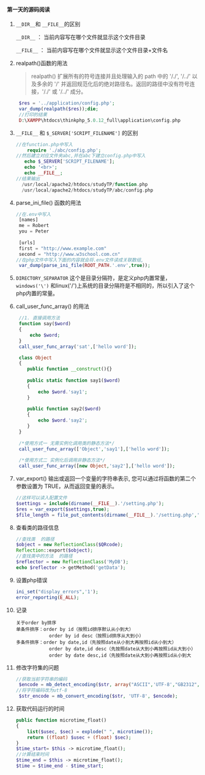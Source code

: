 #### 第一天的源码阅读
1. `__DIR__`和 `__FILE__`的区别

    `__DIR__`  ： 当前内容写在哪个文件就显示这个文件目录

    `__FILE__` ： 当前内容写在哪个文件就显示这个文件目录+文件名
    
2. realpath()函数的用法
   > realpath() 扩展所有的符号连接并且处理输入的 path 中的 '/./', '/../' 以及多余的 '/' 并返回规范化后的绝对路径名。返回的路径中没有符号连接，'/./' 或 '/../' 成分。
   ```php
    $res = '../application/config.php';
    var_dump(realpath($res));die;
    //打印的结果
    D:\XAMPP\htdocs\thinkphp_5.0.12_full\application\config.php
   ```
3. `__FILE__` 和 `$_SERVER['SCRIPT_FILENAME']` 的区别
   ```php
   //在function.php中写入
       require './abc/config.php';
   //然后建立对应文件夹abc,并在abc下建立config.php中写入
      echo $_SERVER['SCRIPT_FILENAME'];
      echo '<br>';
      echo __FILE__;
   //结果输出
     /usr/local/apache2/htdocs/studyTP/function.php
     /usr/local/apache2/htdocs/studyTP/abc/config.php
   ```
4. parse_ini_file() 函数的用法
   ```php
   //在.env中写入
    [names]
    me = Robert
    you = Peter
    
    [urls]
    first = "http://www.example.com"
    second = "http://www.w3school.com.cn"
   //在php文件中写入下面的内容就会将.env文件读成关联数组,
    var_dump(parse_ini_file(ROOT_PATH.'.env',true));
   ```
5. `DIRECTORY_SEPARATOR` 这个是目录分隔符，是定义php内置常量，`windows('\')`   和linux('/')上系统的目录分隔符是不相同的，所以引入了这个php内置的常量。

6. call_user_func_array() 的用法
   ```php
    //1. 直接调用方法
    function say($word)
    {
        echo $word;
    }
    call_user_func_array('sat',['hello word']);
   
    class Object
    {
       public function __construct(){}
       
       public static function say1($word)
       {
           echo $word.'say1';
       }
       
       public function say2($word)
       {
           echo $word.'say2';
       }
    }
    
    /*使用方式一 无需实例化调用类的静态方法*/
    call_user_func_array(['Object','say1'],['hello word']);
    
    /*使用方式二 实例化后调用非静态方法*/
    call_user_func_array([new Object,'say2'],['hello word']);
   ```
 7. var_export() 输出或返回一个变量的字符串表示, 您可以通过将函数的第二个参数设置为 TRUE，从而返回变量的表示。
    ```php
    //这样可以读入配置文件
    $settings = include(dirname(__FILE__).'/setting.php');
    $res = var_export($settings,true);
    $file_length = file_put_contents(dirname(__FILE__).'/setting.php','<?php return ' . var_export( $settings, true ) . '; ?>' );
    ```
8. 查看类的路径信息
    ```php
    //查找类  的路径
    $object = new ReflectionClass($QRcode);
    Reflection::export($object);
    //查找类中的方法  的路径
    $reflector = new ReflectionClass('MyDB');
	echo $reflector -> getMethod('getData');
    ```
9. 设置php错误
     ```php
     ini_set("display_errors",'1');
     error_reporting(E_ALL);
     ```
10. 记录
    ```mysql
    关于order by排序
    单条件排序：order by id（按照id排序默认从小到大）
                order by id desc（按照id排序从大到小）
    多条件排序：order by date,id（先按照date从小到大再按照id从小到大）
                order by date,id desc（先按照date从大到小再按照id从大到小）
                order by date desc,id（先按照date从大到小再按照id从小到大
    ```
11. 修改字符集的问题
    ```php
    //获取当前字符串的编码
     $encode = mb_detect_encoding($str, array("ASCII",'UTF-8',"GB2312","GBK",'BIG5')); 
    //将字符编码改为utf-8
     $str_encode = mb_convert_encoding($str, 'UTF-8', $encode);
    ```
  12. 获取代码运行的时间
        ```php
        public function microtime_float()
        {
            list($usec, $sec) = explode(" ", microtime());
            return ((float) $usec + (float) $sec);
        }
        $time_start= $this -> microtime_float();
        //计算结束时间
        $time_end = $this -> microtime_float();
        $time = $time_end - $time_start;
        ```